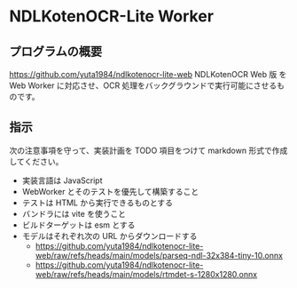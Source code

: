 # NDLKotenOCR-Lite Worker

## プログラムの概要

https://github.com/yuta1984/ndlkotenocr-lite-web
NDLKotenOCR Web 版 を Web Worker に対応させ、OCR 処理をバックグラウンドで実行可能にさせるものです。

## 指示

次の注意事項を守って、実装計画を TODO 項目をつけて markdown 形式で作成してください。

- 実装言語は JavaScript
- WebWorker とそのテストを優先して構築すること
- テストは HTML から実行できるものとする
- バンドラには vite を使うこと
- ビルドターゲットは esm とする
- モデルはそれぞれ次の URL からダウンロードする
  - https://github.com/yuta1984/ndlkotenocr-lite-web/raw/refs/heads/main/models/parseq-ndl-32x384-tiny-10.onnx
  - https://github.com/yuta1984/ndlkotenocr-lite-web/raw/refs/heads/main/models/rtmdet-s-1280x1280.onnx
